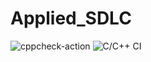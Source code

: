 # Applied_SDLC
![cppcheck-action](https://github.com/99002607/Applied_SDLC/workflows/cppcheck-action/badge.svg)
![C/C++ CI](https://github.com/99002607/Applied_SDLC/workflows/C/C++%20CI/badge.svg)
